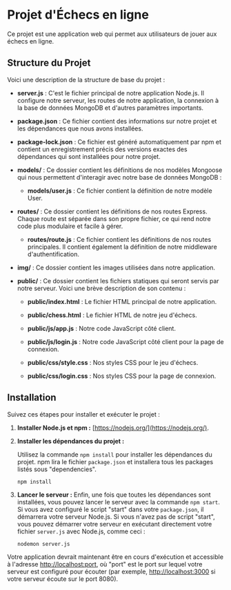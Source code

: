 # Projet d'Échecs en ligne

Ce projet est une application web qui permet aux utilisateurs de jouer aux échecs en ligne.

## Structure du Projet

Voici une description de la structure de base du projet :

- **server.js** : C'est le fichier principal de notre application Node.js. Il configure notre serveur, les routes de notre application, la connexion à la base de données MongoDB et d'autres paramètres importants.

- **package.json** : Ce fichier contient des informations sur notre projet et les dépendances que nous avons installées.

- **package-lock.json** : Ce fichier est généré automatiquement par npm et contient un enregistrement précis des versions exactes des dépendances qui sont installées pour notre projet.

- **models/** : Ce dossier contient les définitions de nos modèles Mongoose qui nous permettent d'interagir avec notre base de données MongoDB :
    - **models/user.js** : Ce fichier contient la définition de notre modèle User.

- **routes/** : Ce dossier contient les définitions de nos routes Express. Chaque route est séparée dans son propre fichier, ce qui rend notre code plus modulaire et facile à gérer.

    - **routes/route.js** : Ce fichier contient les définitions de nos routes principales. Il contient également la définition de notre middleware d'authentification.

- **img/** : Ce dossier contient les images utilisées dans notre application.

- **public/** : Ce dossier contient les fichiers statiques qui seront servis par notre serveur. Voici une brève description de son contenu :

    - **public/index.html** : Le fichier HTML principal de notre application.
    - **public/chess.html** : Le fichier HTML de notre jeu d'échecs.
    - **public/js/app.js** : Notre code JavaScript côté client.
    - **public/js/login.js** : Notre code JavaScript côté client pour la page de connexion.

    - **public/css/style.css** : Nos styles CSS pour le jeu d'échecs.
    - **public/css/login.css** : Nos styles CSS pour la page de connexion.

## Installation

Suivez ces étapes pour installer et exécuter le projet :

1. **Installer Node.js et npm :** [https://nodejs.org/](https://nodejs.org/).

2. **Installer les dépendances du projet :**

    Utilisez la commande `npm install` pour installer les dépendances du projet. npm lira le fichier `package.json` et installera tous les packages listés sous "dependencies".

    ```
    npm install
    ```

3. **Lancer le serveur :** Enfin, une fois que toutes les dépendances sont installées, vous pouvez lancer le serveur avec la commande `npm start`. Si vous avez configuré le script "start" dans votre `package.json`, il démarrera votre serveur Node.js. Si vous n'avez pas de script "start", vous pouvez démarrer votre serveur en exécutant directement votre fichier `server.js` avec Node.js, comme ceci :

    ```
    nodemon server.js
    ```

Votre application devrait maintenant être en cours d'exécution et accessible à l'adresse [http://localhost:port](http://localhost:port), où "port" est le port sur lequel votre serveur est configuré pour écouter (par exemple, [http://localhost:3000](http://localhost:8080) si votre serveur écoute sur le port 8080).
